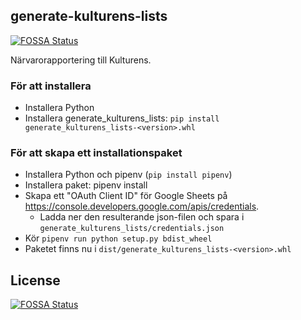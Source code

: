 ## generate-kulturens-lists
[![FOSSA Status](https://app.fossa.com/api/projects/git%2Bgithub.com%2Festyrke%2Fgenerate-kulturens-lists.svg?type=shield)](https://app.fossa.com/projects/git%2Bgithub.com%2Festyrke%2Fgenerate-kulturens-lists?ref=badge_shield)


Närvarorapportering till Kulturens.

### För att installera
 * Installera Python
 * Installera generate_kulturens_lists: `pip install generate_kulturens_lists-<version>.whl`

### För att skapa ett installationspaket
 * Installera Python och pipenv (`pip install pipenv`)
 * Installera paket: pipenv install
 * Skapa ett "OAuth Client ID" för Google Sheets på https://console.developers.google.com/apis/credentials.
   * Ladda ner den resulterande json-filen och spara i `generate_kulturens_lists/credentials.json`
 * Kör `pipenv run python setup.py bdist_wheel`
 * Paketet finns nu i `dist/generate_kulturens_lists-<version>.whl`


## License
[![FOSSA Status](https://app.fossa.com/api/projects/git%2Bgithub.com%2Festyrke%2Fgenerate-kulturens-lists.svg?type=large)](https://app.fossa.com/projects/git%2Bgithub.com%2Festyrke%2Fgenerate-kulturens-lists?ref=badge_large)